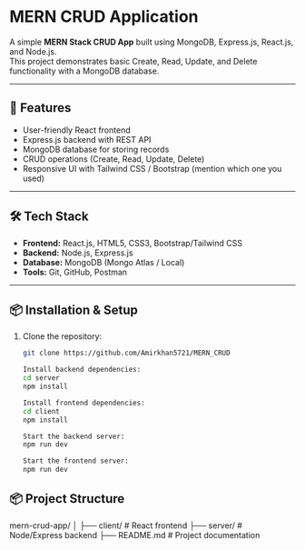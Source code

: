 # MERN CRUD Application

A simple **MERN Stack CRUD App** built using MongoDB, Express.js, React.js, and Node.js.  
This project demonstrates basic Create, Read, Update, and Delete functionality with a MongoDB database.

---

## 🚀 Features
- User-friendly React frontend
- Express.js backend with REST API
- MongoDB database for storing records
- CRUD operations (Create, Read, Update, Delete)
- Responsive UI with Tailwind CSS / Bootstrap (mention which one you used)

---

## 🛠️ Tech Stack
- **Frontend:** React.js, HTML5, CSS3, Bootstrap/Tailwind CSS  
- **Backend:** Node.js, Express.js  
- **Database:** MongoDB (Mongo Atlas / Local)  
- **Tools:** Git, GitHub, Postman  

---

## 📦 Installation & Setup

1. Clone the repository:
   ```bash
   git clone https://github.com/Amirkhan5721/MERN_CRUD

   Install backend dependencies:
   cd server
   npm install

   Install frontend dependencies:
   cd client
   npm install

   Start the backend server:
   npm run dev

   Start the frontend server:
   npm run dev

## 📦 Project Structure
   mern-crud-app/
│
├── client/        # React frontend
├── server/        # Node/Express backend
├── README.md      # Project documentation